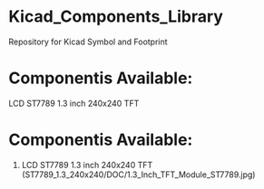 # Kicad_Components_Library
Repository for Kicad Symbol and Footprint 

# Componentis Available:
LCD ST7789 1.3 inch 240x240 TFT
# Componentis Available:
1. LCD ST7789 1.3 inch 240x240 TFT (ST7789_1.3_240x240/DOC/1.3_Inch_TFT_Module_ST7789.jpg)
